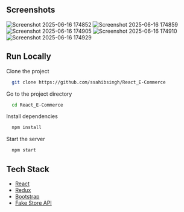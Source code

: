

## Screenshots


![Screenshot 2025-06-16 174852](https://github.com/user-attachments/assets/d749cf01-0325-49d1-8b06-59a32a43bc1f)
![Screenshot 2025-06-16 174859](https://github.com/user-attachments/assets/3a940129-4b56-4d96-9f17-91022ee908e2)
![Screenshot 2025-06-16 174905](https://github.com/user-attachments/assets/0922e189-63e8-401d-b17b-a51cfc2d636e)
![Screenshot 2025-06-16 174910](https://github.com/user-attachments/assets/ff418b58-cbad-4938-833a-9209254eedd1)
![Screenshot 2025-06-16 174929](https://github.com/user-attachments/assets/6079f124-bea7-4137-b76b-10ba6897e0dc)



## Run Locally

Clone the project

```bash
  git clone https://github.com/ssahibsingh/React_E-Commerce
```

Go to the project directory

```bash
  cd React_E-Commerce
```

Install dependencies

```bash
  npm install
```

Start the server

```bash
  npm start
```



## Tech Stack

* [React](https://reactjs.org/)
* [Redux](https://redux.js.org/)
* [Bootstrap](https://getbootstrap.com/)
* [Fake Store API](https://fakestoreapi.com/)


